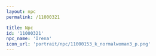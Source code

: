 ```yaml
---
layout: npc
permalink: /11000321

title: Npc
id: '11000321'
npc_name: 'Irena'
icon_url: 'portrait/npc/11000153_k_normalwoman3_p.png'
---
```

